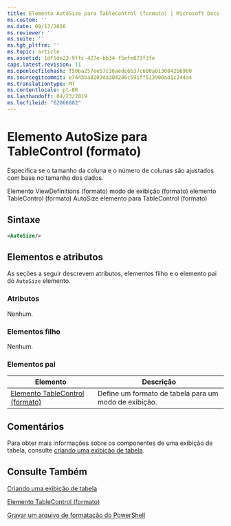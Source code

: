 ```yaml
---
title: Elemento AutoSize para TableControl (formato) | Microsoft Docs
ms.custom: ''
ms.date: 09/13/2016
ms.reviewer: ''
ms.suite: ''
ms.tgt_pltfrm: ''
ms.topic: article
ms.assetid: 1df5de23-9ffc-427e-bb34-f5efe073f3fe
caps.latest.revision: 11
ms.openlocfilehash: f50ba257ee57c36aedc6b37c680a0130842b69b0
ms.sourcegitcommit: e7445ba8203da304286c591ff513900ad1c244a4
ms.translationtype: MT
ms.contentlocale: pt-BR
ms.lasthandoff: 04/23/2019
ms.locfileid: "62066882"
---
```

# <a name="autosize-element-for-tablecontrol-format"></a>Elemento AutoSize para TableControl (formato)

Especifica se o tamanho da coluna e o número de colunas são ajustados com base no tamanho dos dados.

Elemento ViewDefinitions (formato) modo de exibição (formato) elemento TableControl (formato) AutoSize elemento para TableControl (formato)

## <a name="syntax"></a>Sintaxe

```xml
<AutoSize/>
```

## <a name="attributes-and-elements"></a>Elementos e atributos

As seções a seguir descrevem atributos, elementos filho e o elemento pai do `AutoSize` elemento.

### <a name="attributes"></a>Atributos

Nenhum.

### <a name="child-elements"></a>Elementos filho

Nenhum.

### <a name="parent-elements"></a>Elementos pai

|Elemento|Descrição|
|-------------|-----------------|
|[Elemento TableControl (formato)](./tablecontrol-element-format.md)|Define um formato de tabela para um modo de exibição.|

## <a name="remarks"></a>Comentários

Para obter mais informações sobre os componentes de uma exibição de tabela, consulte [criando uma exibição de tabela](./creating-a-table-view.md).

## <a name="see-also"></a>Consulte Também

[Criando uma exibição de tabela](./creating-a-table-view.md)

[Elemento TableControl (formato)](./tablecontrol-element-format.md)

[Gravar um arquivo de formatação do PowerShell](./writing-a-powershell-formatting-file.md)

